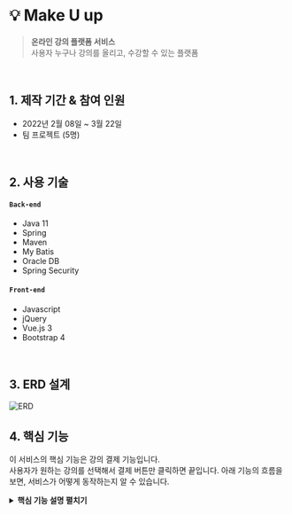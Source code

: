 # 💡 Make U up
> **온라인 강의 플랫폼 서비스**  
> 사용자 누구나 강의를 올리고, 수강할 수 있는 플랫폼

</br>

## 1. 제작 기간 & 참여 인원
- 2022년 2월 08일 ~ 3월 22일
- 팀 프로젝트 (5명)

</br>

## 2. 사용 기술
#### `Back-end`
  - Java 11
  - Spring 
  - Maven
  - My Batis
  - Oracle DB
  - Spring Security
#### `Front-end`
  - Javascript
  - jQuery
  - Vue.js 3
  - Bootstrap 4

</br>

## 3. ERD 설계
![ERD](https://user-images.githubusercontent.com/86578586/226083753-7ca454fc-3b9f-4041-a443-dfdc442cd633.png)

## 4. 핵심 기능
이 서비스의 핵심 기능은 강의 결제 기능입니다.  
사용자가 원하는 강의를 선택해서 결제 버튼만 클릭하면 끝입니다.
아래 기능의 흐름을 보면, 서비스가 어떻게 동작하는지 알 수 있습니다.

<details>
<summary><b>핵심 기능 설명 펼치기</b></summary>
<div markdown="1">

### 4.1. 전체 흐름
![전체흐름](https://user-images.githubusercontent.com/86578586/226534258-b7b07597-887a-4dab-af11-6937fdca762d.png)

### 4.2. 사용자 요청 :pushpin: [코드 확인](https://github.com/twingtwing/MUU/blob/master/src/main/webapp/WEB-INF/views/main/lecture/lecP.jsp)
![정규식 체](https://user-images.githubusercontent.com/86578586/226534330-1259ba35-4832-4161-946b-0645fd72cebb.png)

  - **정규식 체크** : Vue.js로 렌더링된 화면단에서, 사용자가 등록한 정보를 정규식으로 확인합니다.
    
![결제 요](https://user-images.githubusercontent.com/86578586/226534405-6bb718e7-e7e7-4d44-94ef-d94c67a08399.png)
  
  - **결제 요청** : 결제 API서비스를 연결하여, 성공 시에 강의를 결제하는 요청을 POST로 보냅니다.
  
### 4.3. Controller :pushpin: [코드 확인](https://github.com/twingtwing/MUU/blob/master/src/main/java/co/makeu/up/sugang/web/SugangController.java)

![Controller](https://user-images.githubusercontent.com/86578586/226535197-fba14091-023b-4974-9764-c63f705ee01c.png)

- **요청 처리** : Controller에서는 강의 신청 요청을 화면단에서 넘어온 요청을 받고, Service 계층에 로직 처리를 위임합니다.
- **추가 요청** : 포인트, 진행상태 등 관련 테이블 처리를 Service 계층으로 보냅니다.

### 4.4. Mapper :pushpin: [코드 확인](https://github.com/twingtwing/MUU/blob/master/src/main/java/co/makeu/up/sugang/service/sugang-map.xml)

![Mapper](https://user-images.githubusercontent.com/86578586/226536602-c5082716-4915-471f-a318-e6598bfd9169.png)

- **강의 저장** : 강의 컨텐츠는 다시 Mapper - Service - Controller를 거쳐 화면단에 송출됩니다.

</div>
</details>
